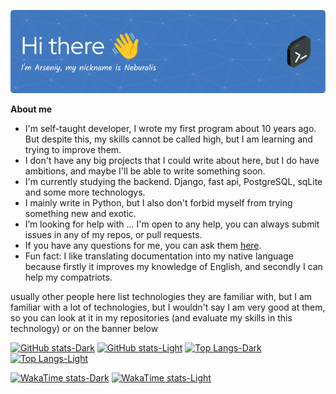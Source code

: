 <!-- Copy from Neburalis/readme.md-->

<p align="center"><a href="https://github.com/Neburalis"><img src="./images/github-header-image.png" /></a></p>

__About me__
- I'm self-taught developer, I wrote my first program about 10 years ago. But despite this, my skills cannot be called high, but I am learning and trying to improve them.
- I don't have any big projects that I could write about here, but I do have ambitions, and maybe I'll be able to write something soon.
- I'm currently studying the backend. Django, fast api, PostgreSQL, sqLite and some more technologys.
- I mainly write in Python, but I also don't forbid myself from trying something new and exotic.
- I’m looking for help with ... I'm open to any help, you can always submit issues in any of my repos, or pull requests.
- If you have any questions for me, you can ask them [here](https://github.com/Neburalis/Neburalis/issues).
- Fun fact: I like translating documentation into my native language because firstly it improves my knowledge of English, and secondly I can help my compatriots.

usually other people here list technologies they are familiar with, but I am familiar with a lot of technologies, but I wouldn't say I am very good at them, so you can look at it in my repositories (and evaluate my skills in this technology) or on the banner below

[![GitHub stats-Dark](https://github-readme-stats.vercel.app/api?username=Neburalis&show_icons=true&theme=dark#gh-dark-mode-only)](https://github.com/Neburalis#gh-dark-mode-only)
[![GitHub stats-Light](https://github-readme-stats.vercel.app/api?username=Neburalis&show_icons=true&theme=default#gh-light-mode-only)](https://github.com/Neburalis#gh-light-mode-only)
[![Top Langs-Dark](https://github-readme-stats.vercel.app/api/top-langs/?username=Neburalis&layout=compact&exclude_repo=pumpkin&langs_count=8&theme=dark#gh-dark-mode-only)](https://github.com/Neburalis#gh-dark-mode-only)
[![Top Langs-Light](https://github-readme-stats.vercel.app/api/top-langs/?username=Neburalis&layout=compact&exclude_repo=pumpkin&langs_count=8&theme=default#gh-light-mode-only)](https://github.com/Neburalis#gh-light-mode-only)

[![WakaTime stats-Dark](https://github-readme-stats.vercel.app/api/wakatime?username=Neburalis\&layout=compact&theme=dark#gh-dark-mode-only)](https://github.com/Neburalis#gh-dark-mode-only)
[![WakaTime stats-Light](https://github-readme-stats.vercel.app/api/wakatime?username=Neburalis\&layout=compact&theme=default#gh-light-mode-only)](https://github.com/Neburalis#gh-light-mode-only)

